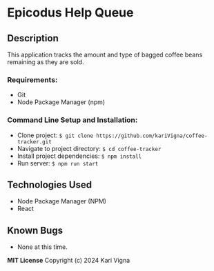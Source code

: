 # Epicodus Help Queue

## Description
This application tracks the amount and type of bagged coffee beans remaining as they are sold.  

###  Requirements:
  * Git
  * Node Package Manager (npm)

### Command Line Setup and Installation:
* Clone project:  `$ git clone https://github.com/kariVigna/coffee-tracker.git`
* Navigate to project directory:  `$ cd coffee-tracker`
* Install project dependencies: `$ npm install`
* Run server: `$ npm run start`

## Technologies Used
* Node Package Manager (NPM)
* React 

## Known Bugs
- None at this time.

**MIT License**
Copyright (c) 2024 Kari Vigna